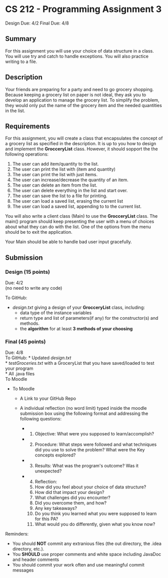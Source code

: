 # CS 212 - Programming Assignment 3  
Design Due: 4/2 
Final Due: 4/8


## Summary
For this assignment you will use your choice of data structure in a class. You will use try and catch to handle exceptions. You will also practice writing to a file.

## Description
Your friends are preparing for a party and need to go grocery shopping. Because keeping a grocery list on paper is not ideal, they ask you to develop an application to manage the grocery list. To simplify the problem, they would only put the name of the grocery item and the needed quantities in the list.

## Requirements
For this assignment, you will create a class that encapsulates the concept of a grocery list as specified in the description. It is up to you how to design and implement the **GrocceryList** class. However, it should sopport the the following operations:

1. The user can add item/quantity to the list.
2. The user can print the list with (item and quantity)
3. The user can print the list with just items.
4. The user can increase/decrease the quantity of an item.
5. The user can delete an item from the list.
6. The user can delete everything in the list and start over.
7. The user can save the list to a file for printing.
8. The user can load a saved list, erasing the current list
9. The user can load a saved list, appending to to the current list. 


You will also write a client class (Main) to use the **GrocceryList** class. The main() program should keep presenting the user with a menu of choices about what they can do with the list. One of the options from the menu should be to exit the application.

Your Main should be able to handle bad user input gracefully.


## Submission

### Design (15 points)
Due: 4/2  
(no need to write any code)

To GitHub:  
* *design.txt* giving a design of your **GrocceryList** class, including:  
    * data type of the instance variables
    * return type and list of parameters(if any) for the constructor(s) and methods.
    * the **algorithm** for at least **3 methods of your choosing**

### Final (45 points)
Due: 4/8  
To GitHub:
	* Updated *design.txt*  
	* *testGroceries.txt* with a GroceryList that you have saved/loaded to test your program  
	* All .java files  
To Moodle
* To Moodle
    * A Link to your GitHub Repo
    * A individual reflection (no word limit) typed inside the moodle submission box using the following format and addressing the following questions:

        * 1. Objective: What were you supposed to learn/accomplish?
        * 2. Procedure: What steps were followed and what techniques did you use to solve the problem? What were the Key concepts explored?
        * 3. Results: What was the program's outcome? Was it unexpected? 
        * 4. Reflection:
          	5. How did you feel about your choice of data structure?
          	6. How did that impact your design?
          	7. What challenges did you encounter?
          	8. Did you overcome them, and how?
          	9. Any key takeaways?
          	10. Do you think you learned what you were supposed to learn for this PA?
          	11. What would you do differently, given what you know now?


Reminders: 
* You should **NOT** commit any extranious files (the out directory, the .idea directory, etc.). 
* You **SHOULD** use proper comments and white space including JavaDoc and header comments
* You should commit your work often and use meaningful commit messages 







